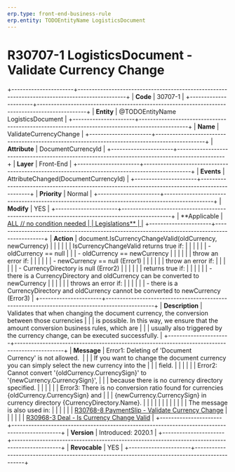 ```yaml
---
erp.type: front-end-business-rule
erp.entity: TODOEntityName LogisticsDocument
---
```


# R30707-1 LogisticsDocument - Validate Currency Change
+----------------------+-----------------------------------------------------------------------------------------------+
| **Code**             | 30707-1                                                                                       |
+----------------------+-----------------------------------------------------------------------------------------------+
| **Entity**           | @TODOEntityName LogisticsDocument                                                                             |
+----------------------+-----------------------------------------------------------------------------------------------+
| **Name**             | ValidateCurrencyChange                                                                        |
+----------------------+-----------------------------------------------------------------------------------------------+
| **Attribute**        | DocumentCurrencyId                                                                            |
+----------------------+-----------------------------------------------------------------------------------------------+
| **Layer**            | Front-End                                                                                     |
+----------------------+-----------------------------------------------------------------------------------------------+
| **Events**           | AttributeChanged(DocumentCurrencyId)                                                          |
+----------------------+-----------------------------------------------------------------------------------------------+
| **Priority**         | Normal                                                                                        |
+----------------------+-----------------------------------------------------------------------------------------------+
| **Modify**           | YES                                                                                           |
+----------------------+-----------------------------------------------------------------------------------------------+
| **Applicable         | [ALL // no condition needed                                                                   |
| Legislations**       | ](https://confluence.erp.net/display/techdoc/Country+Specific+Functionality)                  |
+----------------------+-----------------------------------------------------------------------------------------------+
| **Action**           | document.IsCurrencyChangeValid(oldCurrency, newCurrency)                                      |
|                      |                                                                                               |
|                      | IsCurrencyChangeValid returns true if:                                                        |
|                      |                                                                                               |
|                      | -   oldCurrency == null                                                                       |
|                      | -   oldCurrency == newCurrency                                                                |
|                      |                                                                                               |
|                      | throw an error if:                                                                            |
|                      |                                                                                               |
|                      | -   newCurrency == null (Error1)                                                              |
|                      |                                                                                               |
|                      | throw an error if:                                                                            |
|                      |                                                                                               |
|                      | -   CurrencyDirectory is null (Error2)                                                        |
|                      |                                                                                               |
|                      | returns true if:                                                                              |
|                      |                                                                                               |
|                      | -   there is a CurrencyDirectory and oldCurrency can be converted to newCurrency              |
|                      |                                                                                               |
|                      | throws an error if:                                                                           |
|                      |                                                                                               |
|                      | -   there is a CurrencyDirectory and oldCurrency cannot be converted to newCurrency (Error3)  |
+----------------------+-----------------------------------------------------------------------------------------------+
| **Description**      | Validates that when changing the document currency, the conversion between those currencies   |
|                      | is possible. In this way, we ensure that the amount conversion business rules, which are      |
|                      | usually also triggered by the currency change, can be executed successfully.                  |
+----------------------+-----------------------------------------------------------------------------------------------+
| **Message**          | Error1: Deleting of \'Document Currency\' is not allowed.                                     |
|                      | If you want to change the document currency you can simply select the new currency into the   |
|                      | field.                                                                                        |
|                      |                                                                                               |
|                      | Error2: Cannot convert \'{oldCurrency.CurrencySign}\' to \'{newCurrency.CurrencySign}\',      |
|                      | because there is no currency directory specified.                                             |
|                      |                                                                                               |
|                      | Error3: There is no conversion ratio found for currencies {oldCurrency.CurrencySign} and      |
|                      | {newCurrency.CurrencySign} in currency directory {CurrencyDirectory.Name}.                    |
|                      |                                                                                               |
|                      |                                                                                               |
|                      |                                                                                               |
|                      | The message is also used in:                                                                  |
|                      |                                                                                               |
|                      | [R30768-8 PaymentSlip - Validate Currency Change](R30768-8.md)                                |
|                      |                                                                                               |
|                      | [R30968-3 Deal - Is Currency Change Valid](R30968-3.md)                                       |
+----------------------+-----------------------------------------------------------------------------------------------+
| **Version**          | Introduced: 2020.1                                                                            |
+----------------------+-----------------------------------------------------------------------------------------------+
| **Revocable**        | YES                                                                                           |
+----------------------+-----------------------------------------------------------------------------------------------+

  

  

  
